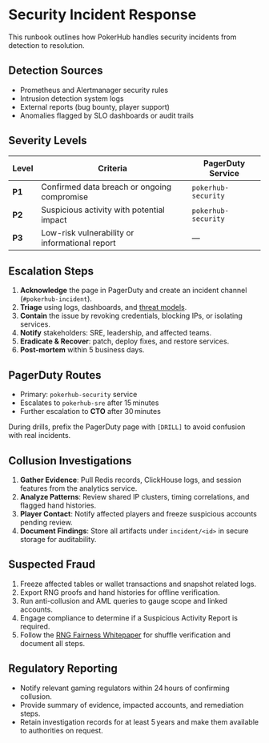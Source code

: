 # Security Incident Response

This runbook outlines how PokerHub handles security incidents from detection to resolution.

## Detection Sources
- Prometheus and Alertmanager security rules
- Intrusion detection system logs
- External reports (bug bounty, player support)
- Anomalies flagged by SLO dashboards or audit trails

## Severity Levels
| Level | Criteria | PagerDuty Service |
| ----- | -------- | ---------------- |
| **P1** | Confirmed data breach or ongoing compromise | `pokerhub-security` |
| **P2** | Suspicious activity with potential impact | `pokerhub-security` |
| **P3** | Low-risk vulnerability or informational report | — |

## Escalation Steps
1. **Acknowledge** the page in PagerDuty and create an incident channel (`#pokerhub-incident`).
2. **Triage** using logs, dashboards, and [threat models](threat-model.md).
3. **Contain** the issue by revoking credentials, blocking IPs, or isolating services.
4. **Notify** stakeholders: SRE, leadership, and affected teams.
5. **Eradicate & Recover**: patch, deploy fixes, and restore services.
6. **Post-mortem** within 5 business days.

## PagerDuty Routes
- Primary: `pokerhub-security` service
- Escalates to `pokerhub-sre` after 15 minutes
- Further escalation to **CTO** after 30 minutes

During drills, prefix the PagerDuty page with `[DRILL]` to avoid confusion with real incidents.

## Collusion Investigations

1. **Gather Evidence**: Pull Redis records, ClickHouse logs, and session
   features from the analytics service.
2. **Analyze Patterns**: Review shared IP clusters, timing correlations, and
   flagged hand histories.
3. **Player Contact**: Notify affected players and freeze suspicious accounts
   pending review.
4. **Document Findings**: Store all artifacts under `incident/<id>` in secure
   storage for auditability.

## Suspected Fraud

1. Freeze affected tables or wallet transactions and snapshot related logs.
2. Export RNG proofs and hand histories for offline verification.
3. Run anti-collusion and AML queries to gauge scope and linked accounts.
4. Engage compliance to determine if a Suspicious Activity Report is required.
5. Follow the [RNG Fairness Whitepaper](../rng-fairness.md) for shuffle verification and document all steps.

## Regulatory Reporting

- Notify relevant gaming regulators within 24 hours of confirming collusion.
- Provide summary of evidence, impacted accounts, and remediation steps.
- Retain investigation records for at least 5 years and make them available to
  authorities on request.
